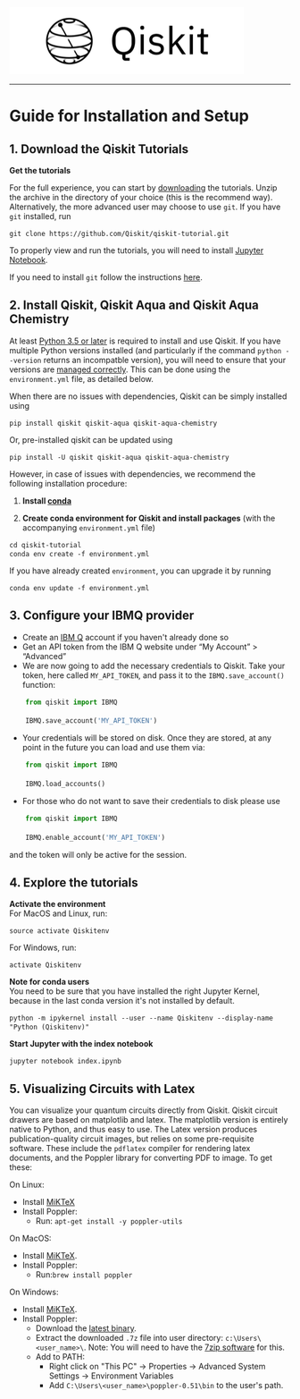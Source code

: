 
<img src="images/qiskit-heading.gif" >

***

# Guide for Installation and Setup

## 1. Download the Qiskit Tutorials

**Get the tutorials**<BR>

For the full experience, you can start by [downloading](https://github.com/Qiskit/qiskit-tutorial/archive/master.zip) the tutorials. Unzip the archive in the directory of your choice (this is the recommend way). Alternatively, the more advanced user may choose to use `git`. If you have `git` installed, run

```
git clone https://github.com/Qiskit/qiskit-tutorial.git
```

To properly view and run the tutorials, you will need to install [Jupyter Notebook](https://jupyter.readthedocs.io/en/latest/install.html).

If you need to install `git` follow the instructions [here](https://help.github.com/articles/set-up-git/).


## 2. Install Qiskit, Qiskit Aqua and Qiskit Aqua Chemistry

At least [Python 3.5 or later](https://www.python.org/downloads/) is required to install and use Qiskit. If you have multiple Python versions installed (and particularly if the command `python --version` returns an incompatble version), you will need to ensure that your versions are [managed correctly](https://conda.io/docs/user-guide/tasks/manage-python.html). This can be done using the `environment.yml` file, as detailed below.

When there are no issues with dependencies, Qiskit can be simply installed using

```
pip install qiskit qiskit-aqua qiskit-aqua-chemistry
```

Or, pre-installed qiskit can be updated using

```
pip install -U qiskit qiskit-aqua qiskit-aqua-chemistry
```

However, in case of issues with dependencies, we recommend the following installation procedure:

1. **Install [conda](https://conda.io/docs/index.html)**

2. **Create conda environment for Qiskit and install packages** (with the accompanying `environment.yml` file)

```
cd qiskit-tutorial
conda env create -f environment.yml
```

If you have already created `environment`, you can upgrade it by running

```
conda env update -f environment.yml
```


## 3. Configure your IBMQ provider

-  Create an [IBM Q](https://quantumexperience.ng.bluemix.net) account if
   you haven't already done so
-  Get an API token from the IBM Q website under “My
   Account” > “Advanced”
-  We are now going to add the necessary credentials to Qiskit. Take your token, here called `MY_API_TOKEN`, 
   and pass it to the `IBMQ.save_account()` function:

```python
    from qiskit import IBMQ

    IBMQ.save_account('MY_API_TOKEN')
```

-  Your credentials will be stored on disk. Once they are stored, at any point in the future you can load and use 
   them via:

```python
    from qiskit import IBMQ

    IBMQ.load_accounts()
```

-  For those who do not want to save their credentials to disk please use

```python
    from qiskit import IBMQ

    IBMQ.enable_account('MY_API_TOKEN')
```

and the token will only be active for the session. 


## 4. Explore the tutorials

**Activate the environment**<BR>
For MacOS and Linux, run:

```
source activate Qiskitenv
```

For Windows, run:

```
activate Qiskitenv
```
**Note for conda users**<BR>
You need to be sure that you have installed the right Jupyter Kernel, because in the last conda version it's not installed by default.

```
python -m ipykernel install --user --name Qiskitenv --display-name "Python (Qiskitenv)"
```

**Start Jupyter with the index notebook**<BR>

```
jupyter notebook index.ipynb
```

## 5. Visualizing Circuits with Latex
You can visualize your quantum circuits directly from Qiskit. Qiskit circuit drawers are based on matplotlib and latex. The matplotlib version is entirely native to Python, and thus easy to use. The Latex version produces publication-quality circuit images, but relies on some pre-requisite software. These include the `pdflatex` compiler for rendering latex documents, and the Poppler library for converting PDF to image. To get these:

On Linux:

- Install [MiKTeX](https://miktex.org/download#unx)
- Install Poppler:
	- Run: ```apt-get install -y poppler-utils```

On MacOS:

- Install [MiKTeX](https://miktex.org/download).
- Install Poppler:
	- Run:```brew install poppler```

On Windows:

- Install [MiKTeX](https://miktex.org/download).
- Install Poppler:
	- Download the [latest binary](http://blog.alivate.com.au/wp-content/uploads/2017/01/poppler-0.51_x86.7z).
	- Extract the downloaded `.7z` file into user directory:
`c:\Users\<user_name>\`.
Note: You will need to have the [7zip software](https://www.7-zip.org/download.html) for this.
	- Add to PATH:
		- Right click on "This PC" -> Properties -> Advanced System Settings -> Environment Variables
		- Add `C:\Users\<user_name>\poppler-0.51\bin` to the user's path.
